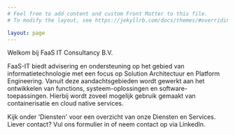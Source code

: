 ```yaml
---
# Feel free to add content and custom Front Matter to this file.
# To modify the layout, see https://jekyllrb.com/docs/themes/#overriding-theme-defaults

layout: page
---
```


Welkom bij FaaS IT Consultancy B.V.

FaaS-IT biedt advisering en ondersteuning op het gebied van informatietechnologie met een focus op Solution Architectuur en Platform Engineering. 
Vanuit deze aandachtsgebieden wordt gewerkt aan het ontwikkelen van functions, systeem-oplossingen en software-toepassingen. 
Hierbij wordt zoveel mogelijk gebruik gemaakt van containerisatie en cloud native services.

Kijk onder 'Diensten' voor een overzicht van onze Diensten en Services.
Liever contact? Vul ons formulier in of neem contact op via LinkedIn.